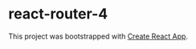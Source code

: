 # react-router-4

This project was bootstrapped with [Create React App](https://github.com/facebookincubator/create-react-app).


